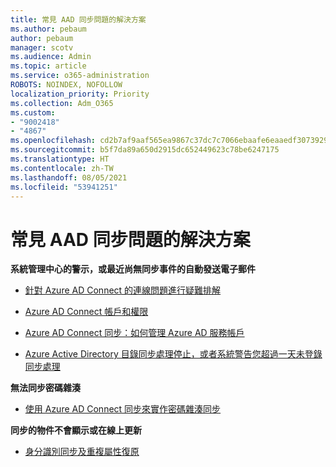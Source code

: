 ```yaml
---
title: 常見 AAD 同步問題的解決方案
ms.author: pebaum
author: pebaum
manager: scotv
ms.audience: Admin
ms.topic: article
ms.service: o365-administration
ROBOTS: NOINDEX, NOFOLLOW
localization_priority: Priority
ms.collection: Adm_O365
ms.custom:
- "9002418"
- "4867"
ms.openlocfilehash: cd2b7af9aaf565ea9867c37dc7c7066ebaafe6eaaedf307392919aefc03b11a2
ms.sourcegitcommit: b5f7da89a650d2915dc652449623c78be6247175
ms.translationtype: HT
ms.contentlocale: zh-TW
ms.lasthandoff: 08/05/2021
ms.locfileid: "53941251"
---
```

# <a name="solutions-to-common-aad-synchronization-problems"></a>常見 AAD 同步問題的解決方案

**系統管理中心的警示，或最近尚無同步事件的自動發送電子郵件**

- [針對 Azure AD Connect 的連線問題進行疑難排解](https://docs.microsoft.com/azure/active-directory/hybrid/tshoot-connect-connectivity)

- [Azure AD Connect 帳戶和權限](https://go.microsoft.com/fwlink/p/?LinkId=820598)

- [Azure AD Connect 同步：如何管理 Azure AD 服務帳戶](https://docs.microsoft.com/azure/active-directory/hybrid/how-to-connect-azureadaccount)

- [Azure Active Directory 目錄同步處理停止，或者系統警告您超過一天未登錄同步處理](https://support.microsoft.com/help/2882421/directory-synchronization-to-azure-active-directory-stops-or-you-re-warned-that-sync-hasn-t-registered-in-more-than-a-day)
 
**無法同步密碼雜湊**

- [使用 Azure AD Connect 同步來實作密碼雜湊同步](https://docs.microsoft.com/azure/active-directory/hybrid/how-to-connect-password-hash-synchronization)

**同步的物件不會顯示或在線上更新**

- [身分識別同步及重複屬性復原](https://docs.microsoft.com/azure/active-directory/hybrid/how-to-connect-syncservice-duplicate-attribute-resiliency)
